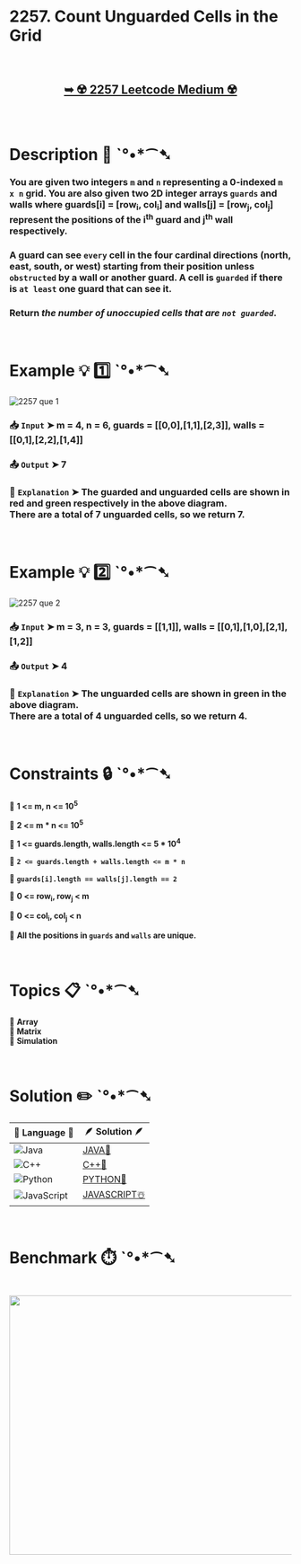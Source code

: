 # 2257. Count Unguarded Cells in the Grid

</br>

<h2 align="center"> 

<a href="https://leetcode.com/problems/count-unguarded-cells-in-the-grid/description/?envType=daily-question&envId=2024-11-21"><strong>➥ ☢️ 2257 Leetcode Medium ☢️ </strong></a>
</h2>

</br>

# Description 📜 ˋ°•*⁀➷

### You are given two integers `m` and `n` representing a 0-indexed `m x n` grid. You are also given two 2D integer arrays `guards` and walls where guards[i] = [row<sub>i</sub>, col<sub>i</sub>] and walls[j] = [row<sub>j</sub>, col<sub>j</sub>] represent the positions of the i<sup>th</sup> guard and j<sup>th</sup> wall respectively.

### A guard can see `every` cell in the four cardinal directions (north, east, south, or west) starting from their position unless `obstructed` by a wall or another guard. A cell is `guarded` if there is `at least` one guard that can see it.

### Return *the number of unoccupied cells that are `not guarded`*.

</br>

# Example 💡 1️⃣ ˋ°•*⁀➷

![2257 que 1](https://github.com/user-attachments/assets/9abf028e-e386-4758-8c13-4b04401a4766)

  ### 📥 `Input`  ➤ m = 4, n = 6, guards = [[0,0],[1,1],[2,3]], walls = [[0,1],[2,2],[1,4]]

  ### 📤 `Output`  ➤ 7

  ### 🔦 `Explanation`  ➤ The guarded and unguarded cells are shown in red and green respectively in the above diagram.</br> There are a total of 7 unguarded cells, so we return 7.

</br>

# Example 💡 2️⃣ ˋ°•*⁀➷

![2257 que 2](https://github.com/user-attachments/assets/62f35bd7-0084-40e4-ada3-3f3a9ce0750f)

  ### 📥 `Input` ➤ m = 3, n = 3, guards = [[1,1]], walls = [[0,1],[1,0],[2,1],[1,2]]

  ### 📤 `Output`  ➤ 4

  ### 🔦 `Explanation` ➤ The unguarded cells are shown in green in the above diagram.</br> There are a total of 4 unguarded cells, so we return 4.

</br>

# Constraints 🔒 ˋ°•*⁀➷

🔹 **1 <= m, n <= 10<sup>5</sup>** </br>

🔹 **2 <= m * n <= 10<sup>5</sup>** </br>

🔹 **1 <= guards.length, walls.length <= 5 * 10<sup>4</sup>** </br>

🔹 **`2 <= guards.length + walls.length <= m * n`** </br>

🔹 **`guards[i].length == walls[j].length == 2`** </br>

🔹 **0 <= row<sub>i</sub>, row<sub>j</sub> < m** </br>

🔹 **0 <= col<sub>i</sub>, col<sub>j</sub> < n** </br>

🔹 **All the positions in `guards` and `walls` are unique.** </br>

</br>

# Topics 📋 ˋ°•*⁀➷

🔸 **Array**  </br>
🔸 **Matrix**  </br>
🔸 **Simulation**  </br>

</br>

# Solution ✏️ ˋ°•*⁀➷

| 📒 Language 📒  | 🪶 Solution 🪶 |
| ------------- | ------------- |
|  ![Java](https://img.shields.io/badge/java-%23ED8B00.svg?style=for-the-badge&logo=openjdk&logoColor=white)  | [JAVA🍁](https://github.com/Prakhar-002/LEETCODE/blob/main/%F0%9F%93%9C%20Daily%20Challange%20%F0%9F%92%A1/11%20November%20%F0%9F%8E%A1%202024/21%20-%2011%20-%202024%20---%20%202257.%20Count%20Unguarded%20Cells%20in%20the%20Grid%20%E2%98%83%EF%B8%8F%20%F0%9F%8D%81%20%F0%9F%8D%B0%20%F0%9F%8E%B2/%F0%9F%8D%81JAVA%20-%202257.%20Count%20Unguarded%20Cells%20in%20the%20Grid.java) |
|  ![C++](https://img.shields.io/badge/c++-%2300599C.svg?style=for-the-badge&logo=c%2B%2B&logoColor=white)  | [C++🎲](https://github.com/Prakhar-002/LEETCODE/blob/main/%F0%9F%93%9C%20Daily%20Challange%20%F0%9F%92%A1/11%20November%20%F0%9F%8E%A1%202024/21%20-%2011%20-%202024%20---%20%202257.%20Count%20Unguarded%20Cells%20in%20the%20Grid%20%E2%98%83%EF%B8%8F%20%F0%9F%8D%81%20%F0%9F%8D%B0%20%F0%9F%8E%B2/%F0%9F%8E%B2CPP%20-%202257.%20Count%20Unguarded%20Cells%20in%20the%20Grid.cpp)  |
|  ![Python](https://img.shields.io/badge/python-3670A0?style=for-the-badge&logo=python&logoColor=ffdd54)    | [PYTHON🍰](https://github.com/Prakhar-002/LEETCODE/blob/main/%F0%9F%93%9C%20Daily%20Challange%20%F0%9F%92%A1/11%20November%20%F0%9F%8E%A1%202024/21%20-%2011%20-%202024%20---%20%202257.%20Count%20Unguarded%20Cells%20in%20the%20Grid%20%E2%98%83%EF%B8%8F%20%F0%9F%8D%81%20%F0%9F%8D%B0%20%F0%9F%8E%B2/%F0%9F%8D%B0PYTHON%20-%202257.%20Count%20Unguarded%20Cells%20in%20the%20Grid.py) |
| ![JavaScript](https://img.shields.io/badge/javascript-%23323330.svg?style=for-the-badge&logo=javascript&logoColor=%23F7DF1E)   | [JAVASCRIPT☃️](https://github.com/Prakhar-002/LEETCODE/blob/main/%F0%9F%93%9C%20Daily%20Challange%20%F0%9F%92%A1/11%20November%20%F0%9F%8E%A1%202024/21%20-%2011%20-%202024%20---%20%202257.%20Count%20Unguarded%20Cells%20in%20the%20Grid%20%E2%98%83%EF%B8%8F%20%F0%9F%8D%81%20%F0%9F%8D%B0%20%F0%9F%8E%B2/%E2%98%83%EF%B8%8FJAVASCRIPT%20-%202257.%20Count%20Unguarded%20Cells%20in%20the%20Grid.js) |

</br>

# Benchmark ⏱️ ˋ°•*⁀➷

<h1  align="center" >

<img src ="" width = "700px" height="462px" />

</h1>

